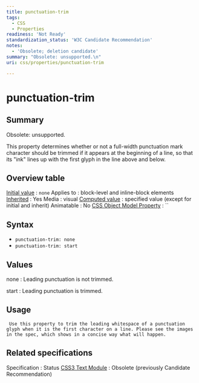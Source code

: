 ```yaml
---
title: punctuation-trim
tags:
  - CSS
  - Properties
readiness: 'Not Ready'
standardization_status: 'W3C Candidate Recommendation'
notes:
  - 'Obsolete; deletion candidate'
summary: "Obsolete: unsupported.\n"
uri: css/properties/punctuation-trim

---
```

# punctuation-trim

## Summary

Obsolete: unsupported.

This property determines whether or not a full-width punctuation mark character should be trimmed if it appears at the beginning of a line, so that its "ink" lines up with the first glyph in the line above and below.

## Overview table

[Initial value](/css/concepts/initial_value)
:   `none`
Applies to
:   block-level and inline-block elements
[Inherited](/css/concepts/inherited)
:   Yes
Media
:   visual
[Computed value](/css/concepts/computed_value)
:   specified value (except for initial and inherit)
Animatable
:   No
[CSS Object Model Property](/css/concepts/cssom)
:   ``

## Syntax

-   `punctuation-trim: none`
-   `punctuation-trim: start`

## Values

none
:   Leading punctuation is not trimmed.

start
:   Leading punctuation is trimmed.

## Usage

     Use this property to trim the leading whitespace of a punctuation glyph when it is the first character on a line. Please see the images in the spec, which shows in a concise way what will happen.

## Related specifications

Specification
:   Status
[CSS3 Text Module](http://www.w3.org/TR/2003/CR-css3-text-20030514/#punctuation-trim)
:   Obsolete (previously Candidate Recommendation)

